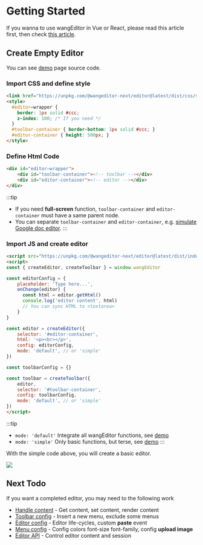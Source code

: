 # Getting Started

If you wanna to use wangEditor in Vue or React, please read this article first, then check [this article](./for-frame.md).

## Create Empty Editor

You can see [demo](https://cycleccc.github.io/demo/index.html?lang=en) page source code.

### Import CSS and define style

```html
<link href="https://unpkg.com/@wangeditor-next/editor@latest/dist/css/style.css" rel="stylesheet">
<style>
  #editor—wrapper {
    border: 1px solid #ccc;
    z-index: 100; /* If you need */
  }
  #toolbar-container { border-bottom: 1px solid #ccc; }
  #editor-container { height: 500px; }
</style>
```

### Define Html Code

```html
<div id="editor—wrapper">
    <div id="toolbar-container"><!-- toolbar --></div>
    <div id="editor-container"><!-- editor --></div>
</div>
```

:::tip
- If you need **full-screen** function, `toolbar-container` and `editor-container` must have a same parent node.
- You can separate `toolbar-container` and `editor-container`, e.g. [simulate Google doc editor](https://cycleccc.github.io/demo/like-qq-doc.html?lang=en).
:::

### Import JS and create editor


```html
<script src="https://unpkg.com/@wangeditor-next/editor@latest/dist/index.js"></script>
<script>
const { createEditor, createToolbar } = window.wangEditor

const editorConfig = {
    placeholder: 'Type here...',
    onChange(editor) {
      const html = editor.getHtml()
      console.log('editor content', html)
      // You can sync HTML to <textarea>
    }
}

const editor = createEditor({
    selector: '#editor-container',
    html: '<p><br></p>',
    config: editorConfig,
    mode: 'default', // or 'simple'
})

const toolbarConfig = {}

const toolbar = createToolbar({
    editor,
    selector: '#toolbar-container',
    config: toolbarConfig,
    mode: 'default', // or 'simple'
})
</script>
```

:::tip
- `mode: 'default'` Integrate all wangEditor functions, see [demo](https://cycleccc.github.io/demo/index.html?lang=en) 
- `mode: 'simple'` Only basic functions, but terse, see [demo](https://cycleccc.github.io/demo/simple-mode.html?lang=en)
:::

With the simple code above, you will create a basic editor.

![](/image/editor-en.png)

## Next Todo

If you want a completed editor, you may need to the following work

- [Handle content](./content.md) - Get content, set content, render content
- [Toolbar config](./toolbar-config.md) - Insert a new menu, exclude some menus
- [Editor config](./editor-config.md) - Editor life-cycles, custom **paste** event
- [Menu config](./menu-config.md) - Config colors font-size font-family, config **upload image**
- [Editor API](./API.md) - Control editor content and session
